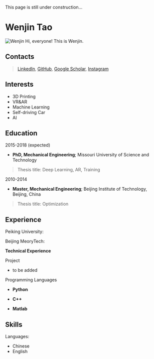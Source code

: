 This page is still under construction...

# Wenjin Tao


![Wenjin](https://avatars1.githubusercontent.com/u/1664996?v=3&s=120)
Hi, everyone! This is Wenjin.

## Contacts

> [LinkedIn](https://www.linkedin.com/in/wenjin-tao-65050256/), [GitHub](https://github.com/WenjinTao), [Google Scholar](https://scholar.google.com/citations?user=jIQocKAAAAAJ&hl=en&authuser=2), [Instagram](https://www.instagram.com/wenjin.tao/)



## Interests

- 3D Printing
- VR&AR
- Machine Learning 
- Self-driving Car
- AI

## Education

2015-2018 (expected)

- **PhD, Mechanical Engineering**; Missouri University of Science and Technology

>Thesis title: Deep Learning, AR, Training

2010-2014

- **Master, Mechanical Engineering**; Beijing Institute of Technology, Beijing, China

>Thesis title: Optimization

## Experience

Peiking University:

Beijing MeoryTech:

**Technical Experience**


Project
- to be added


Programming Languages
-   **Python** 

-   **C++** 

-   **Matlab** 

## Skills

Languages:

- Chinese
- English
